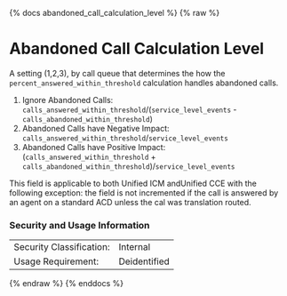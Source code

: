 {% docs abandoned_call_calculation_level %}
{% raw %}

<a name="abandoned_call_calculation_level"></a>
# Abandoned Call Calculation Level
A setting (1,2,3), by call queue that determines the how the `percent_answered_within_threshold`
calculation handles abandoned calls.  

1. Ignore Abandoned Calls: 
`calls_answered_within_threshold`/(`service_level_events` - `calls_abandoned_within_threshold`)
2. Abandoned Calls have Negative Impact:
`calls_answered_within_threshold`/`service_level_events`
3. Abandoned Calls have Positive Impact:
(`calls_answered_within_threshold` + `calls_abandoned_within_threshold`)/`service_level_events`

This field is applicable to both Unified ICM andUnified CCE with the following exception: the
field is not incremented if the call is answered by an agent on a standard ACD unless the cal
was translation routed.

### Security and Usage Information
|     |     |
| --- | --- |
| Security Classification: | Internal |
| Usage Requirement:       | Deidentified |

{% endraw %}
{% enddocs %}
